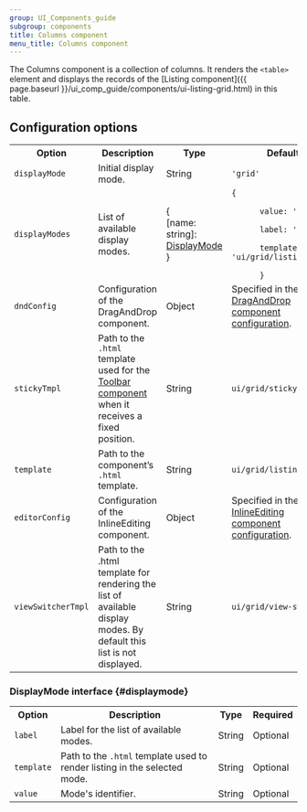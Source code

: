 ```yaml
---
group: UI_Components_guide
subgroup: components
title: Columns component
menu_title: Columns component
---
```


The Columns component is a collection of columns. It renders the `<table>` element and displays the records of the [Listing component]({{ page.baseurl }}/ui_comp_guide/components/ui-listing-grid.html) in this table.

## Configuration options

<table>
  <tr>
    <th>
      Option
    </th>
    <th>
      Description
    </th>
    <th>
      Type
    </th>
    <th>
      Default
    </th>
  </tr>
  <tr>
    <td>
      <code>displayMode</code>
    </td>
    <td>
      Initial display mode.
    </td>
    <td>
      String
    </td>
    <td>
      <code>'grid'</code>
    </td>
  </tr>
  <tr>
    <td>
      <code>displayModes</code>
    </td>
    <td>
      List of available display modes.
    </td>
    <td>
      {<br />
      [name: string]: <a href="#displaymode">DisplayMode</a><br />
      }
    </td>
    <td>
      <code>{<br />
      value: 'grid',<br />
      label: 'Grid',<br />
      template: 'ui/grid/listing'<br />
      }</code>
    </td>
  </tr>
  <tr>
    <td>
      <code>dndConfig</code>
    </td>
    <td>
      Configuration of the DragAndDrop component.
    </td>
    <td>
      Object
    </td>
    <td>
      Specified in the <a href=
      "{{ page.baseurl }}/ui_comp_guide/components/ui-draganddrop.html">
      DragAndDrop component configuration</a>.
    </td>
  </tr>
  <tr>
    <td>
      <code>stickyTmpl</code>
    </td>
    <td>
      Path to the <code>.html</code> template used for the <a href="{{ page.baseurl }}/ui_comp_guide/components/ui-toolbar.html"> Toolbar component</a> when it receives a fixed position.
    </td>
    <td>
      String
    </td>
    <td>
      <code>ui/grid/sticky/listing</code>
    </td>
  </tr>
  <tr>
    <td>
      <code>template</code>
    </td>
    <td>
      Path to the component’s <code>.html</code> template.
    </td>
    <td>
      String
    </td>
    <td>
      <code>ui/grid/listing</code>
    </td>
  </tr>
  <tr>
    <td>
      <code>editorConfig</code>
    </td>
    <td>
      Configuration of the InlineEditing component.
    </td>
    <td>
      Object
    </td>
    <td>
      Specified in the <a href= "{{ page.baseurl }}/ui_comp_guide/components/ui-insertlisting.html"> InlineEditing component configuration</a>.
    </td>
  </tr>
  <tr>
    <td>
      <code>viewSwitcherTmpl</code>
    </td>
    <td>
      Path to the .html template for rendering the list of
      available display modes. By default this list is not
      displayed.
    </td>
    <td>
      String
    </td>
    <td>
      <code>ui/grid/view-switcher</code>
    </td>
  </tr>
</table>

### DisplayMode interface {#displaymode}

<table>
  <tr>
    <th>
      Option
    </th>
    <th>
      Description
    </th>
    <th>
      Type
    </th>
    <th>
      Required
    </th>
  </tr>
  <tr>
    <td>
      <code>label</code>
    </td>
    <td>
      Label for the list of available modes.
    </td>
    <td>
      String
    </td>
    <td>
      Optional
    </td>
  </tr>
  <tr>
    <td>
      <code>template</code>
    </td>
    <td>
      Path to the <code>.html</code> template used to render
      listing in the selected mode.
    </td>
    <td>
      String
    </td>
    <td>
      Optional
    </td>
  </tr>
  <tr>
    <td>
      <code>value</code>
    </td>
    <td>
      Mode's identifier.
    </td>
    <td>
      String
    </td>
    <td>
      Optional
    </td>
  </tr>
</table>
